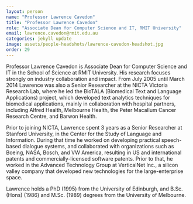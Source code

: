 ```yaml
---
layout: person
name: "Professor Lawrence Cavedon"
title: "Professor Lawrence Cavedon"
role: "Associate Dean for Computer Science and IT, RMIT University"
email: lawrence.cavedon@rmit.edu.au
categories: jekyll update
image: assets/people-headshots/lawrence-cavedon-headshot.jpg
order: 29
---
```

Professor Lawrence Cavedon is Associate Dean for Computer Science and IT in the School of Science at RMIT University. His research focuses strongly on industry collaboration and impact.  From July 2005 until March 2014 Lawrence was also a Senior Researcher at the NICTA Victoria Research Lab, where he led the BioTALA (Biomedical Text and Language Applications) project, which developed text analytics techniques for biomedical applications, mainly in collaboration with hospital partners, including Alfred Health, Melbourne Health, the Peter Macallum Cancer Research Centre, and Barwon Health.

Prior to joining NICTA, Lawrence spent 3 years as a Senior Researcher at Stanford University, in the Center for the Study of Language and Information. During that time he worked on developing practical speech-based dialogue systems, and collaborated with organizations such as Boeing, NASA, Bosch, and VW America, resulting in US and international patents and commercially-licensed software patents. Prior to that, he worked in the Advanced Technology Group at VerticalNet Inc., a silicon valley company that developed new technologies for the large-enterprise space.

Lawrence holds a PhD (1995) from the University of Edinburgh, and B.Sc. (Hons) (1986) and M.Sc. (1989) degrees from the University of Melbourne.
